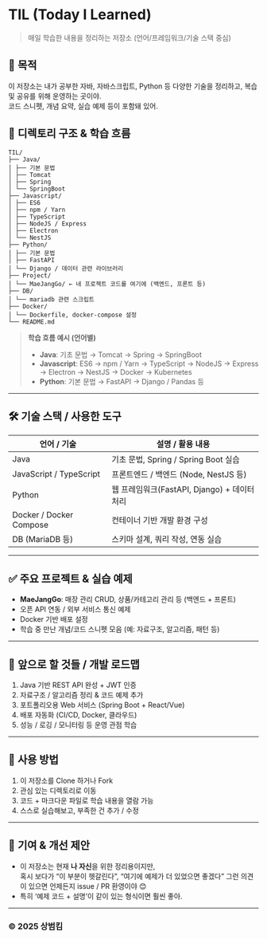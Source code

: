 # TIL (Today I Learned)

> 매일 학습한 내용을 정리하는 저장소 (언어/프레임워크/기술 스택 중심)

## 🎯 목적
이 저장소는 내가 공부한 자바, 자바스크립트, Python 등 다양한 기술을 정리하고, 복습 및 공유를 위해 운영하는 곳이야.  
코드 스니펫, 개념 요약, 실습 예제 등이 포함돼 있어.

## 📂 디렉토리 구조 & 학습 흐름

```
TIL/
├── Java/
│ ├── 기본 문법
│ ├── Tomcat
│ ├── Spring
│ └── SpringBoot
├── Javascript/
│ ├── ES6
│ ├── npm / Yarn
│ ├── TypeScript
│ ├── NodeJS / Express
│ ├── Electron
│ └── NestJS
├── Python/
│ ├── 기본 문법
│ ├── FastAPI
│ └── Django / 데이터 관련 라이브러리
├── Project/
│ └── MaeJangGo/ ← 네 프로젝트 코드를 여기에 (백엔드, 프론트 등)
├── DB/
│ └── mariadb 관련 스크립트
├── Docker/
│ └── Dockerfile, docker-compose 설정
└── README.md
```

> **학습 흐름 예시 (언어별)**  
> - **Java**: 기초 문법 → Tomcat → Spring → SpringBoot  
> - **Javascript**: ES6 → npm / Yarn → TypeScript → NodeJS → Express → Electron → NestJS → Docker → Kubernetes  
> - **Python**: 기본 문법 → FastAPI → Django / Pandas 등  

---

## 🛠 기술 스택 / 사용한 도구

| 언어 / 기술 | 설명 / 활용 내용 |
|-------------|--------------------|
| Java | 기초 문법, Spring / Spring Boot 실습 |
| JavaScript / TypeScript | 프론트엔드 / 백엔드 (Node, NestJS 등) |
| Python | 웹 프레임워크(FastAPI, Django) + 데이터 처리 |
| Docker / Docker Compose | 컨테이너 기반 개발 환경 구성 |
| DB (MariaDB 등) | 스키마 설계, 쿼리 작성, 연동 실습 |

---

## ✅ 주요 프로젝트 & 실습 예제

- **MaeJangGo**: 매장 관리 CRUD, 상품/카테고리 관리 등 (백엔드 + 프론트)  
- 오픈 API 연동 / 외부 서비스 통신 예제  
- Docker 기반 배포 설정  
- 학습 중 만난 개념/코드 스니펫 모음 (예: 자료구조, 알고리즘, 패턴 등)  

---

## 🚀 앞으로 할 것들 / 개발 로드맵

1. Java 기반 REST API 완성 + JWT 인증  
2. 자료구조 / 알고리즘 정리 & 코드 예제 추가  
3. 포트폴리오용 Web 서비스 (Spring Boot + React/Vue)  
4. 배포 자동화 (CI/CD, Docker, 클라우드)  
5. 성능 / 로깅 / 모니터링 등 운영 관점 학습  

---

## 📌 사용 방법

1. 이 저장소를 Clone 하거나 Fork  
2. 관심 있는 디렉토리로 이동  
3. 코드 + 마크다운 파일로 학습 내용을 열람 가능  
4. 스스로 실습해보고, 부족한 건 추가 / 수정  

---

## 📝 기여 & 개선 제안

- 이 저장소는 현재 **나 자신**을 위한 정리용이지만,  
  혹시 보다가 “이 부분이 헷갈린다”, “여기에 예제가 더 있었으면 좋겠다” 그런 의견이 있으면 언제든지 issue / PR 환영이야 😊  
- 특히 ‘예제 코드 + 설명’이 같이 있는 형식이면 훨씬 좋아.

---

### © 2025 상범킴  
